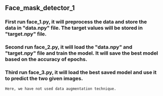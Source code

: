 ## Face_mask_detector_1
### First run face_1.py, it will preprocess the data and store the data in "data.npy" file. The target values will be stored in "target.npy" file.

### Second run face_2.py, it will load the "data.npy" and "target.npy" file and train the model. It will save the best model based on the accuracy of epochs. 

### Third run face_3.py, it will load the best saved model and use it to predict the two given images.
```
Here, we have not used data augmentation technique.
```
